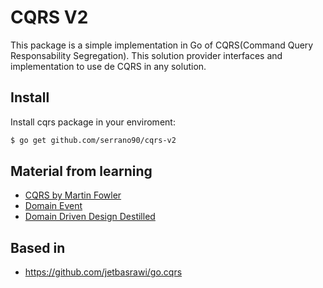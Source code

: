 # CQRS V2

This package is a simple implementation in Go of CQRS(Command Query Responsability Segregation). This solution provider interfaces and implementation to use de CQRS in any solution.

## Install

Install cqrs package in your enviroment:
```bash
$ go get github.com/serrano90/cqrs-v2
```

## Material from learning

* [CQRS by Martin Fowler](http://martinfowler.com/bliki/CQRS.html)
* [Domain Event](https://www.martinfowler.com/eaaDev/DomainEvent.html)
* [Domain Driven Design Destilled](https://www.amazon.com/Domain-Driven-Design-Distilled-Vaughn-Vernon-dp-0134434420/dp/0134434420/ref=mt_other?_encoding=UTF8&me=&qid=)

## Based in

* https://github.com/jetbasrawi/go.cqrs